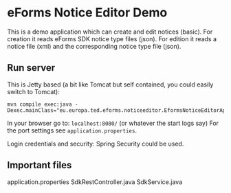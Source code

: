 # eForms Notice Editor Demo

This is a demo application which can create and edit notices (basic).
For creation it reads eForms SDK notice type files (json).
For edition it reads a notice file (xml) and the corresponding notice type file (json).

## Run server

This is Jetty based (a bit like Tomcat but self contained, you could easily switch to Tomcat):

```
mvn compile exec:java -Dexec.mainClass="eu.europa.ted.eforms.noticeeditor.EformsNoticeEditorApp"
```

In your browser go to: `localhost:8080/` (or whatever the start logs say)
For the port settings see `application.properties`.

Login credentials and security: Spring Security could be used.

## Important files

application.properties 
SdkRestController.java
SdkService.java
